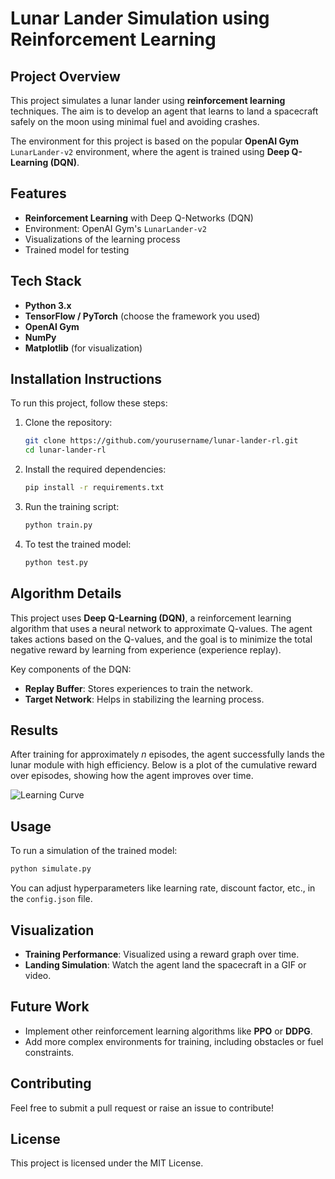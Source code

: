 
# Lunar Lander Simulation using Reinforcement Learning

## Project Overview
This project simulates a lunar lander using **reinforcement learning** techniques. The aim is to develop an agent that learns to land a spacecraft safely on the moon using minimal fuel and avoiding crashes.

The environment for this project is based on the popular **OpenAI Gym** `LunarLander-v2` environment, where the agent is trained using **Deep Q-Learning (DQN)**.

## Features
- **Reinforcement Learning** with Deep Q-Networks (DQN)
- Environment: OpenAI Gym's `LunarLander-v2`
- Visualizations of the learning process
- Trained model for testing

## Tech Stack
- **Python 3.x**
- **TensorFlow / PyTorch** (choose the framework you used)
- **OpenAI Gym**
- **NumPy**
- **Matplotlib** (for visualization)

## Installation Instructions
To run this project, follow these steps:

1. Clone the repository:
   ```bash
   git clone https://github.com/yourusername/lunar-lander-rl.git
   cd lunar-lander-rl
   ```

2. Install the required dependencies:
   ```bash
   pip install -r requirements.txt
   ```

3. Run the training script:
   ```bash
   python train.py
   ```

4. To test the trained model:
   ```bash
   python test.py
   ```

## Algorithm Details
This project uses **Deep Q-Learning (DQN)**, a reinforcement learning algorithm that uses a neural network to approximate Q-values. The agent takes actions based on the Q-values, and the goal is to minimize the total negative reward by learning from experience (experience replay).

Key components of the DQN:
- **Replay Buffer**: Stores experiences to train the network.
- **Target Network**: Helps in stabilizing the learning process.

## Results
After training for approximately *n* episodes, the agent successfully lands the lunar module with high efficiency. Below is a plot of the cumulative reward over episodes, showing how the agent improves over time.

![Learning Curve](path/to/learning_curve.png)

## Usage
To run a simulation of the trained model:
```bash
python simulate.py
```

You can adjust hyperparameters like learning rate, discount factor, etc., in the `config.json` file.

## Visualization
- **Training Performance**: Visualized using a reward graph over time.
- **Landing Simulation**: Watch the agent land the spacecraft in a GIF or video.

## Future Work
- Implement other reinforcement learning algorithms like **PPO** or **DDPG**.
- Add more complex environments for training, including obstacles or fuel constraints.

## Contributing
Feel free to submit a pull request or raise an issue to contribute!

## License
This project is licensed under the MIT License.
